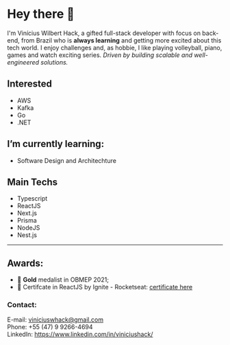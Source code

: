 # Hey there 👋
I'm Vinícius Wilbert Hack, a gifted full-stack developer with focus on back-end, from Brazil who is **always learning** and getting more excited about this tech world.
I enjoy challenges and, as hobbie, I like playing volleyball, piano, games and watch exciting series.
*Driven by building scalable and well-engineered solutions.*
 
## Interested
- AWS
- Kafka
- Go
- .NET

## I’m currently learning:
- Software Design and Architechture

## Main Techs
- Typescript
- ReactJS
- Next.js
- Prisma
- NodeJS
- Nest.js
<hr />

## Awards:
- 🥇 **Gold** medalist in OBMEP 2021; <br />
- 🚀 Certifcate in ReactJS by Ignite - Rocketseat: [certificate here](https://github.com/ViniciusHack/ViniciusHack/files/8801568/ignite-react-certificado.pdf)

### Contact: 
E-mail: viniciuswhack@gmail.com<br>
Phone: +55 (47) 9 9266-4694<br>
LinkedIn: https://www.linkedin.com/in/viniciushack/
